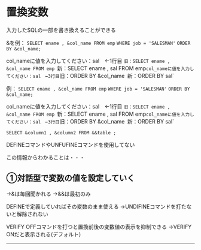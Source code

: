 # 置換変数
入力したSQLの一部を書き換えることができる

&を例：
`SELECT ename , &col_name FROM emp` 
`WHERE job = 'SALESMAN'` 
`ORDER BY &col_name;`

col_nameに値を入力してください：sal　←1行目
`旧：SELECT ename , &col_name FROM emp
`新：SELECT ename , sal FROM emp`
col_nameに値を入力してください：sal　←3行目
`旧：ORDER BY &col_name`
`新：ORDER BY sal`

例：
`SELECT ename , &col_name FROM emp` 
`WHERE job = 'SALESMAN'` 
`ORDER BY &col_name;`

col_nameに値を入力してください：sal　←1行目
`旧：SELECT ename , &col_name FROM emp
`新：SELECT ename , sal FROM emp`
col_nameに値を入力してください：sal　←3行目
`旧：ORDER BY &col_name`
`新：ORDER BY sal`




`SELECT &column1 , &column2 FROM &&table ;`

DEFINEコマンドやUNFUFINEコマンドを使用してない

この情報からわかることは・・・

## ①対話型で変数の値を設定していく
→&は毎回聞かれる
→&&は最初のみ

DEFINEで定義していればその変数のまま使える
→UNDIFINEコマンドを打たないと解除されない

VERIFY OFFコマンドを打つと置換前後の変数値の表示を抑制できる
→VERIFY ONだと表示される(デフォルト)

---

